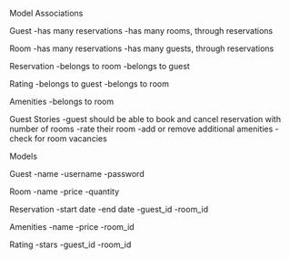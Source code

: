 Model Associations

Guest
-has many reservations
-has many rooms, through reservations

Room
-has many reservations
-has many guests, through reservations

Reservation
-belongs to room
-belongs to guest

Rating
-belongs to guest
-belongs to room

Amenities
-belongs to room

Guest Stories
-guest should be able to book and cancel reservation with number of rooms 
-rate their room
-add or remove additional amenities 
-check for room vacancies

Models

Guest
-name
-username
-password

Room
-name
-price
-quantity

Reservation
-start date
-end date
-guest_id
-room_id

Amenities
-name
-price
-room_id

Rating
-stars
-guest_id
-room_id